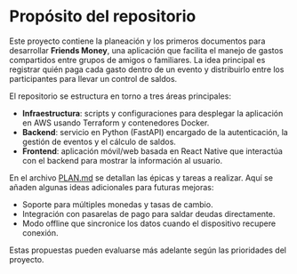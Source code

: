 # Propósito del repositorio

Este proyecto contiene la planeación y los primeros documentos para desarrollar **Friends Money**, una aplicación que facilita el manejo de gastos compartidos entre grupos de amigos o familiares. La idea principal es registrar quién paga cada gasto dentro de un evento y distribuirlo entre los participantes para llevar un control de saldos.

El repositorio se estructura en torno a tres áreas principales:

- **Infraestructura**: scripts y configuraciones para desplegar la aplicación en AWS usando Terraform y contenedores Docker.
- **Backend**: servicio en Python (FastAPI) encargado de la autenticación, la gestión de eventos y el cálculo de saldos.
- **Frontend**: aplicación móvil/web basada en React Native que interactúa con el backend para mostrar la información al usuario.

En el archivo [PLAN.md](../PLAN.md) se detallan las épicas y tareas a realizar. Aquí se añaden algunas ideas adicionales para futuras mejoras:

- Soporte para múltiples monedas y tasas de cambio.
- Integración con pasarelas de pago para saldar deudas directamente.
- Modo offline que sincronice los datos cuando el dispositivo recupere conexión.

Estas propuestas pueden evaluarse más adelante según las prioridades del proyecto.
